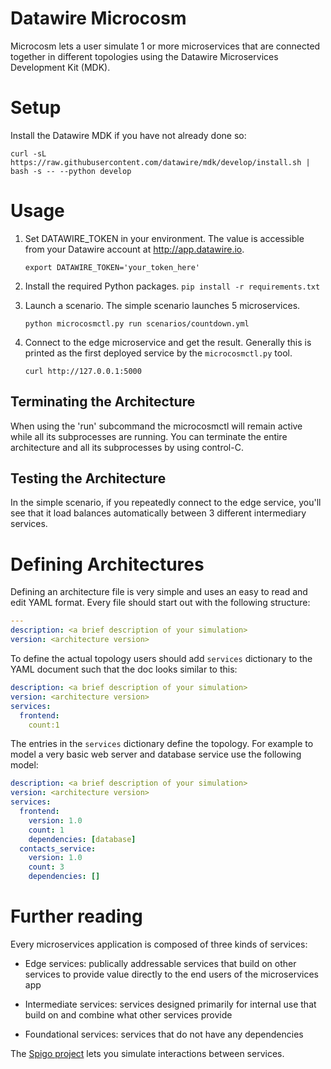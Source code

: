 # Datawire Microcosm

Microcosm lets a user simulate 1 or more microservices that are connected together in different topologies using the Datawire Microservices Development Kit (MDK).

# Setup 

Install the Datawire MDK if you have not already done so:

`curl -sL https://raw.githubusercontent.com/datawire/mdk/develop/install.sh | bash -s -- --python develop`

# Usage

1. Set DATAWIRE_TOKEN in your environment. The value is accessible
   from your Datawire account at http://app.datawire.io.

   `export DATAWIRE_TOKEN='your_token_here'`

2. Install the required Python packages.
   `pip install -r requirements.txt`

3. Launch a scenario. The simple scenario launches 5 microservices.

   `python microcosmctl.py run scenarios/countdown.yml`

4. Connect to the edge microservice and get the result. Generally this is printed as the first deployed service by the `microcosmctl.py` tool.

   `curl http://127.0.0.1:5000`
   
## Terminating the Architecture

When using the 'run' subcommand the microcosmctl will remain active
while all its subprocesses are running. You can terminate the entire
architecture and all its subprocesses by using control-C.

## Testing the Architecture

In the simple scenario, if you repeatedly connect to the edge service,
you'll see that it load balances automatically between 3 different
intermediary services.

# Defining Architectures

Defining an architecture file is very simple and uses an easy to read and edit YAML format. Every file should start out with the following structure:

```yaml
---
description: <a brief description of your simulation>
version: <architecture version>
```

To define the actual topology users should add `services` dictionary to the YAML document such that the doc looks similar to this:

```yaml
description: <a brief description of your simulation>
version: <architecture version>
services:
  frontend:
    count:1
```

The entries in the `services` dictionary define the topology. For example to model a very basic web server and database service use the following model:

```yaml
description: <a brief description of your simulation>
version: <architecture version>
services:
  frontend:
    version: 1.0
    count: 1
    dependencies: [database]
  contacts_service:
    version: 1.0
    count: 3
    dependencies: []
```

# Further reading

Every microservices application is composed of three kinds of services:

* Edge services: publically addressable services that build on other
services to provide value directly to the end users of the
microservices app

* Intermediate services: services designed primarily for internal use
that build on and combine what other services provide

* Foundational services: services that do not have any dependencies

The [Spigo project](https://github.com/adrianco/spigo) lets you
simulate interactions between services.
